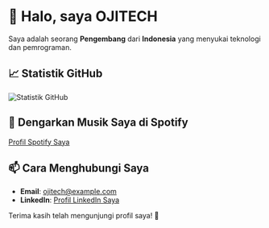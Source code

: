 # 👋 Halo, saya **OJITECH**

Saya adalah seorang **Pengembang** dari **Indonesia** yang menyukai teknologi dan pemrograman.

## 📈 Statistik GitHub
![Statistik GitHub](https://github-readme-stats.vercel.app/api?username=OJITECH&show_icons=true&theme=radical)

## 🎵 Dengarkan Musik Saya di Spotify
[Profil Spotify Saya](https://open.spotify.com/user/your-spotify-username)

## 📫 Cara Menghubungi Saya
- **Email**: ojitech@example.com
- **LinkedIn**: [Profil LinkedIn Saya](https://www.linkedin.com/in/your-profile)

Terima kasih telah mengunjungi profil saya! 🌟